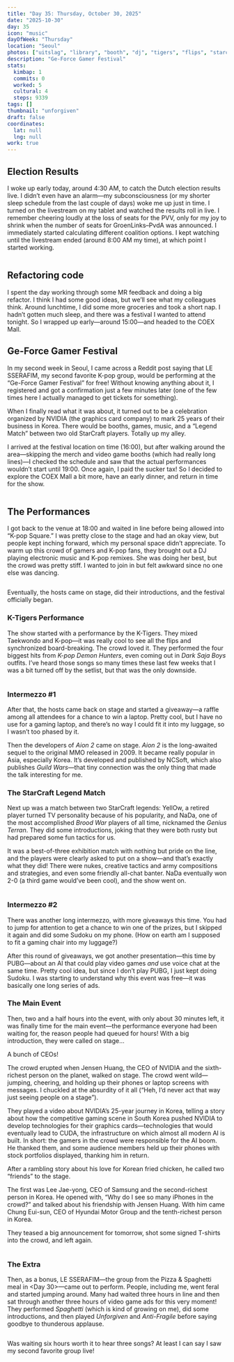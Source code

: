 ```yaml
---
title: "Day 35: Thursday, October 30, 2025"
date: "2025-10-30"
day: 35
icon: "music"
dayOfWeek: "Thursday"
location: "Seoul"
photos: ["uitslag", "library", "booth", "dj", "tigers", "flips", "starcraft", "ceos", "unforgiven", "group"]
description: "Ge-Force Gamer Festival"
stats:
  kimbap: 1
  commits: 0
  worked: 5
  cultural: 4
  steps: 9339
tags: []
thumbnail: "unforgiven"
draft: false
coordinates:
  lat: null
  lng: null
work: true
---
```


## Election Results
I woke up early today, around 4:30 AM, to catch the Dutch election results live. I didn’t even have an alarm—my subconsciousness (or my shorter sleep schedule from the last couple of days) woke me up just in time. I turned on the livestream on my tablet and watched the results roll in live. I remember cheering loudly at the loss of seats for the PVV, only for my joy to shrink when the number of seats for GroenLinks–PvdA was announced. I immediately started calculating different coalition options. I kept watching until the livestream ended (around 8:00 AM my time), at which point I started working.  

<Img uitslag desc="The people have spoken">

## Refactoring code
I spent the day working through some MR feedback and doing a big refactor. I think I had some good ideas, but we’ll see what my colleagues think. Around lunchtime, I did some more groceries and took a short nap. I hadn’t gotten much sleep, and there was a festival I wanted to attend tonight. So I wrapped up early—around 15:00—and headed to the COEX Mall.  

## Ge-Force Gamer Festival
In my second week in Seoul, I came across a Reddit post saying that LE SSERAFIM, my second favorite K-pop group, would be performing at the “Ge-Force Gamer Festival” for free! Without knowing anything about it, I registered and got a confirmation just a few minutes later (one of the few times here I actually managed to get tickets for something).  

When I finally read what it was about, it turned out to be a celebration organized by NVIDIA (the graphics card company) to mark 25 years of their business in Korea. There would be booths, games, music, and a “Legend Match” between two old StarCraft players. Totally up my alley.  

I arrived at the festival location on time (16:00), but after walking around the area—skipping the merch and video game booths (which had really long lines)—I checked the schedule and saw that the actual performances wouldn’t start until 19:00. Once again, I paid the sucker tax! So I decided to explore the COEX Mall a bit more, have an early dinner, and return in time for the show.  

<Img library desc="Pretty cool library, but not quite as novel the second time around">

## The Performances
I got back to the venue at 18:00 and waited in line before being allowed into “K-pop Square.” I was pretty close to the stage and had an okay view, but people kept inching forward, which my personal space didn’t appreciate. To warm up this crowd of gamers and K-pop fans, they brought out a DJ playing electronic music and K-pop remixes. She was doing her best, but the crowd was pretty stiff. I wanted to join in but felt awkward since no one else was dancing.  

<Img dj desc="Gamers rise up!">

Eventually, the hosts came on stage, did their introductions, and the festival officially began.  

### K-Tigers Performance
The show started with a performance by the K-Tigers. They mixed Taekwondo and K-pop—it was really cool to see all the flips and synchronized board-breaking. The crowd loved it. They performed the four biggest hits from *K-pop Demon Hunters*, even coming out in *Dark Saja Boys* outfits. I’ve heard those songs so many times these last few weeks that I was a bit turned off by the setlist, but that was the only downside.  

<Img flips desc="Sick flips!">

### Intermezzo #1
After that, the hosts came back on stage and started a giveaway—a raffle among all attendees for a chance to win a laptop. Pretty cool, but I have no use for a gaming laptop, and there’s no way I could fit it into my luggage, so I wasn’t too phased by it.  

Then the developers of *Aion 2* came on stage. *Aion 2* is the long-awaited sequel to the original MMO released in 2009. It became really popular in Asia, especially Korea. It’s developed and published by NCSoft, which also publishes *Guild Wars*—that tiny connection was the only thing that made the talk interesting for me.  

### The StarCraft Legend Match
Next up was a match between two StarCraft legends: YellOw, a retired player turned TV personality because of his popularity, and NaDa, one of the most accomplished *Brood War* players of all time, nicknamed the *Genius Terran*. They did some introductions, joking that they were both rusty but had prepared some fun tactics for us.  

It was a best-of-three exhibition match with nothing but pride on the line, and the players were clearly asked to put on a show—and that’s exactly what they did! There were nukes, creative tactics and army compositions and strategies, and even some friendly all-chat banter. NaDa eventually won 2-0 (a third game would’ve been cool), and the show went on.  

<Img starcraft desc="I had a much better view of the screen this time!">

### Intermezzo #2
There was another long intermezzo, with more giveaways this time. You had to jump for attention to get a chance to win one of the prizes, but I skipped it again and did some Sudoku on my phone. (How on earth am I supposed to fit a gaming chair into my luggage?)  

After this round of giveaways, we got another presentation—this time by PUBG—about an AI that could play video games *and* use voice chat at the same time. Pretty cool idea, but since I don’t play PUBG, I just kept doing Sudoku. I was starting to understand why this event was free—it was basically one long series of ads.  

### The Main Event
Then, two and a half hours into the event, with only about 30 minutes left, it was finally time for the main event—the performance everyone had been waiting for, the reason people had queued for hours! With a big introduction, they were called on stage…  

A bunch of CEOs!  

The crowd erupted when Jensen Huang, the CEO of NVIDIA and the sixth-richest person on the planet, walked on stage. The crowd went wild—jumping, cheering, and holding up their phones or laptop screens with messages. I chuckled at the absurdity of it all (“Heh, I’d never act that way just seeing people on a stage”).

They played a video about NVIDIA’s 25-year journey in Korea, telling a story about how the competitive gaming scene in South Korea pushed NVIDIA to develop technologies for their graphics cards—technologies that would eventually lead to CUDA, the infrastructure on which almost all modern AI is built. In short: the gamers in the crowd were responsible for the AI boom. He thanked them, and some audience members held up their phones with stock portfolios displayed, thanking him in return.  

After a rambling story about his love for Korean fried chicken, he called two “friends” to the stage.  

The first was Lee Jae-yong, CEO of Samsung and the second-richest person in Korea. He opened with, “Why do I see so many iPhones in the crowd?” and talked about his friendship with Jensen Huang. With him came Chung Eui-sun, CEO of Hyundai Motor Group and the tenth-richest person in Korea.  

They teased a big announcement for tomorrow, shot some signed T-shirts into the crowd, and left again.  

<Img ceos desc="There’s a combined net worth of about $175 billion on this stage right now, $11 billion of which is Korean.">

### The Extra
Then, as a bonus, LE SSERAFIM—the group from the Pizza & Spaghetti meal in <Day 30>—came out to perform. People, including me, went feral and started jumping around. Many had waited three hours in line and then sat through another three hours of video game ads for this very moment! They performed *Spaghetti* (which is kind of growing on me), did some introductions, and then played *Unforgiven* and *Anti-Fragile* before saying goodbye to thunderous applause.  

<Img unforgiven desc="나랑 저 너머 같이 가자 — my unforgiven girls.">

Was waiting six hours worth it to hear three songs? At least I can say I saw my second favorite group live!